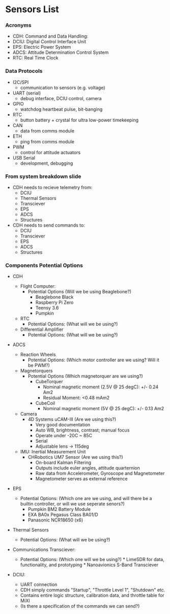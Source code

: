 # Sensors List

### Acronyms
* CDH: Command and Data Handling: 
* DCIU: Digital Control Interface Unit
* EPS: Electric Power System
* ADCS: Attitude Determination Control System
* RTC: Real Time Clock

### Data Protocols

* I2C/SPI
	* communication to sensors (e.g. voltage)​
* UART (serial)
	* debug interface, DCIU control, camera​
* GPIO
	* watchdog heartbeat pulse, bit-banging​
* RTC
	* button battery + crystal for ultra low-power timekeeping​
* CAN
	* data from comms module​
* ETH
	* ping from comms module​
* PWM
	* control for attitude actuators​
* USB Serial
	* development, debugging​

### From system breakdown slide
* CDH needs to recieve telemetry from:
	* DCIU
	* Thermal Sensors
	* Transciever
	* EPS
	* ADCS
	* Structures
* CDH needs to send commands to:
	* DCIU
	* Transciever
	* EPS
	* ADCS
	* Structures

### Components Potential Options
* CDH
	* Flight Computer:
		* Potential Options (Will we be using Beaglebone?)
			* Beaglebone Black
			* Raspberry Pi Zero
			* Teensy 3.6
			* Pumpkin
	* RTC
		* Potential Options: (What will we be using?)
	* Differential Amplifier
		* Potential Options: (What will we be using?)

* ADCS
	* Reaction Wheels
		* Potential Options: (Which motor controller are we using? Will it be PWM?)
	* Magnetorquers
		* Potential Options (Which magnetorquer are we using?)
			* CubeTorquer​
				* Nominal magnetic moment (2.5V @ 25 degC): +/- 0.24 Am2​
				* Residual Moment: ​<0.48 mAm2
			* CubeCoil
				* Nominal magnetic moment (5V @ 25 degC): +/- 0.13 Am2​
	* Camera
		* 4D Systems uCAM-III​ (Are we using this?)
			* Very good documentation​
			* Auto WB, brightness, contrast; manual focus​
			* Operate under -20C ~ 85C​
			* Serial​
			* Adjustable lens -> 115deg
	* IMU: Inertial Measurement Unit
		* CHRobotics UM7 Sensor​ (Are we using this?)
			* On-board Kalman Filtering​
			* Outputs include euler angles, attitude quarternion​
			* Raw data from Accelerometer, Gyroscope and Magnetometer​
			* Magnetometer serves as external reference​

* EPS
	* Potential Options: (Which one are we using, and will there be a builtin controller, or will we use seperate senors?)
		* Pumpkin BM2 Battery Module
		* EXA BA0x Pegasus Class BA01/D
		* Panasonic NCR18650 (x6)

* Thermal Sensors
	* Potential Options: (What will we be using?)

* Communications Transciever:
  * Potential Options: (Which one will we be using?)
		* LimeSDR for data, functionality, and prototyping​
		* Nanoavionics S-Band Transciever

* DCIU:
	* UART connection
	* CDH simply commands "Startup", "Throttle Level 1", "Shutdown" etc.​
	* Contains entire logic structure, calibration data, and throttle table for MiXI​
	* (Is there a specification of the commands we can send?)
